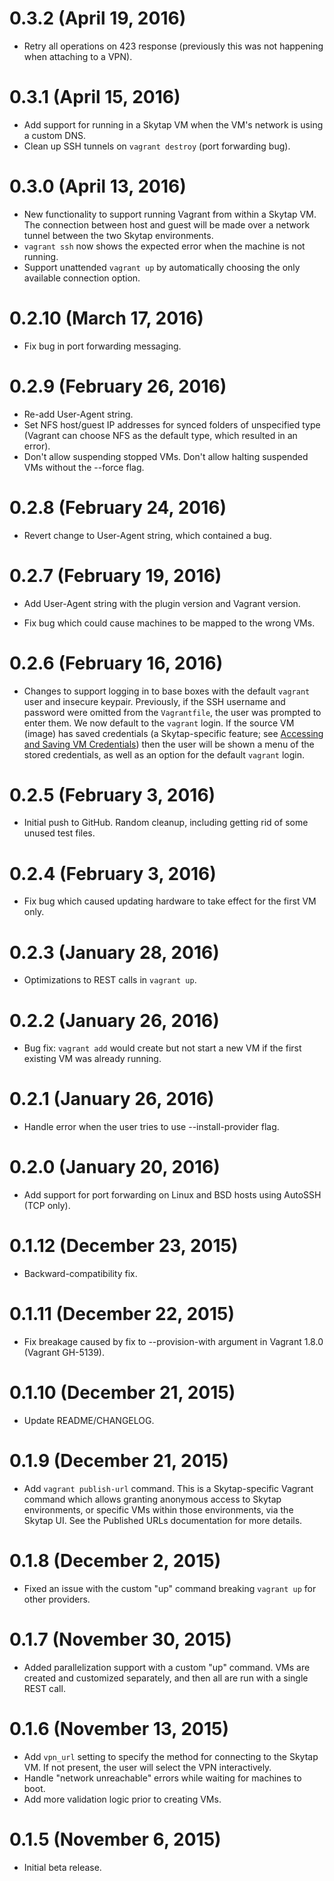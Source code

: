 # 0.3.2 (April 19, 2016)

* Retry all operations on 423 response (previously this was not happening when attaching to a VPN).

# 0.3.1 (April 15, 2016)

* Add support for running in a Skytap VM when the VM's network is using a custom DNS.
* Clean up SSH tunnels on `vagrant destroy` (port forwarding bug).

# 0.3.0 (April 13, 2016)

* New functionality to support running Vagrant from within a Skytap VM. The connection between host and
  guest will be made over a network tunnel between the two Skytap environments.
* `vagrant ssh` now shows the expected error when the machine is not running.
* Support unattended `vagrant up` by automatically choosing the only available connection option.  

# 0.2.10 (March 17, 2016)

* Fix bug in port forwarding messaging.

# 0.2.9 (February 26, 2016)

* Re-add User-Agent string.
* Set NFS host/guest IP addresses for synced folders of unspecified type
  (Vagrant can choose NFS as the default type, which resulted in an
  error).
* Don't allow suspending stopped VMs. Don't allow halting suspended VMs
  without the --force flag.

# 0.2.8 (February 24, 2016)

* Revert change to User-Agent string, which contained a bug.

# 0.2.7 (February 19, 2016)

* Add User-Agent string with the plugin version and Vagrant version.

* Fix bug which could cause machines to be mapped to the wrong VMs.

# 0.2.6 (February 16, 2016)

* Changes to support logging in to base boxes with the default `vagrant` user and
  insecure keypair. Previously, if the SSH username and password were omitted
  from the `Vagrantfile`, the user was prompted to enter them. We now default
  to the `vagrant` login. If the source VM (image) has saved credentials
  (a Skytap-specific feature; see [Accessing and Saving VM Credentials](http://help.skytap.com/#VM_Settings_Credentials.html))
  then the user will be shown a menu of the stored credentials,
  as well as an option for the default `vagrant` login.

# 0.2.5 (February 3, 2016)

* Initial push to GitHub. Random cleanup, including getting rid of some unused test files.

# 0.2.4 (February 3, 2016)

* Fix bug which caused updating hardware to take effect for the first VM only.

# 0.2.3 (January 28, 2016)

* Optimizations to REST calls in `vagrant up`.

# 0.2.2 (January 26, 2016)

* Bug fix: `vagrant add` would create but not start a new VM if
  the first existing VM was already running.

# 0.2.1 (January 26, 2016)

* Handle error when the user tries to use --install-provider flag.

# 0.2.0 (January 20, 2016)

* Add support for port forwarding on Linux and BSD hosts using AutoSSH
  (TCP only).

# 0.1.12 (December 23, 2015)

* Backward-compatibility fix.

# 0.1.11 (December 22, 2015)

* Fix breakage caused by fix to --provision-with argument in Vagrant 1.8.0
  (Vagrant GH-5139).

# 0.1.10 (December 21, 2015)

* Update README/CHANGELOG.

# 0.1.9 (December 21, 2015)

* Add `vagrant publish-url` command. This is a Skytap-specific
  Vagrant command which allows granting anonymous access to Skytap
  environments, or specific VMs within those environments, via the Skytap
  UI. See the Published URLs documentation for more details.

# 0.1.8 (December 2, 2015)

* Fixed an issue with the custom "up" command breaking `vagrant up` for
  other providers.

# 0.1.7 (November 30, 2015)

* Added parallelization support with a custom "up" command. VMs are
  created and customized separately, and then all are run with a single
  REST call.

# 0.1.6 (November 13, 2015)

* Add `vpn_url` setting to specify the method for connecting to the
  Skytap VM. If not present, the user will select the VPN interactively.
* Handle "network unreachable" errors while waiting for machines to boot.
* Add more validation logic prior to creating VMs.

# 0.1.5 (November 6, 2015)

* Initial beta release.
